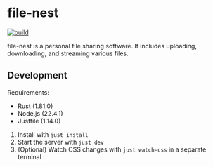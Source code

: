 # file-nest

[![build](https://github.com/sneakycrow/file-nest/actions/workflows/build.yml/badge.svg)](https://github.com/sneakycrow/file-nest/actions/workflows/build.yml)

file-nest is a personal file sharing software. It includes uploading, downloading, and streaming various files.

## Development

Requirements:
- Rust (1.81.0)
- Node.js (22.4.1)
- Justfile (1.14.0)

1. Install with `just install`
2. Start the server with `just dev`
3. (Optional) Watch CSS changes with `just watch-css` in a separate terminal
